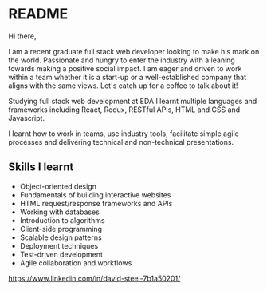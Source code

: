 # README
Hi there, 



I am a recent graduate full stack web developer looking to make his mark on the world. Passionate and hungry to enter the industry with a leaning towards making a positive social impact. I am eager and driven to work within a team whether it is a start-up or a well-established company that aligns with the same views. Let's catch up for a coffee to talk about it!

Studying full stack web development at EDA I learnt multiple languages and frameworks including React, Redux, RESTful APIs, HTML and CSS and Javascript.

I learnt how to work in teams, use industry tools, facilitate simple agile processes and delivering technical and non-technical presentations.

Skills I learnt
-----------------
- Object-oriented design
- Fundamentals of building interactive websites
- HTML request/response frameworks and APIs
- Working with databases
- Introduction to algorithms
- Client-side programming
- Scalable design patterns
- Deployment techniques
- Test-driven development
- Agile collaboration and workflows 


https://www.linkedin.com/in/david-steel-7b1a50201/
